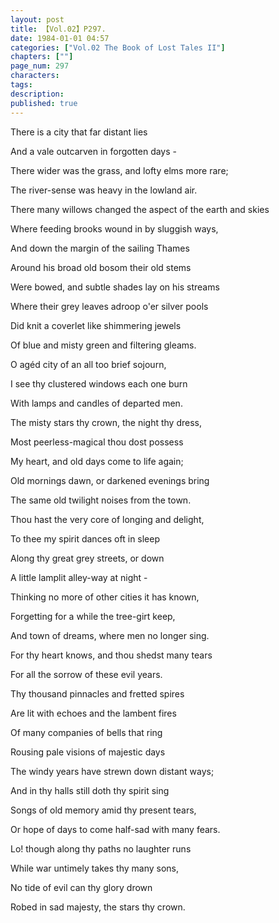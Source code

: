 ```yaml
---
layout: post
title: 【Vol.02】P297.
date: 1984-01-01 04:57
categories: ["Vol.02 The Book of Lost Tales II"]
chapters: [""]
page_num: 297
characters: 
tags: 
description: 
published: true
---
```


<p style="text-indent: 0;">
There is a city that far distant lies
</p>

And a vale outcarven in forgotten days -

There wider was the grass, and lofty elms more rare;

The river-sense was heavy in the lowland air.

There many willows changed the aspect of the earth and skies

Where feeding brooks wound in by sluggish ways,

And down the margin of the sailing Thames

Around his broad old bosom their old stems

Were bowed, and subtle shades lay on his streams

Where their grey leaves adroop o'er silver pools

Did knit a coverlet like shimmering jewels

Of blue and misty green and filtering gleams.

O agéd city of an all too brief sojourn,

I see thy clustered windows each one burn

With lamps and candles of departed men.

The misty stars thy crown, the night thy dress,

Most peerless-magical thou dost possess

My heart, and old days come to life again;

Old mornings dawn, or darkened evenings bring

The same old twilight noises from the town.

Thou hast the very core of longing and delight,

To thee my spirit dances oft in sleep

Along thy great grey streets, or down

A little lamplit alley-way at night -

Thinking no more of other cities it has known,

Forgetting for a while the tree-girt keep,

And town of dreams, where men no longer sing.

For thy heart knows, and thou shedst many tears

For all the sorrow of these evil years.

Thy thousand pinnacles and fretted spires

Are lit with echoes and the lambent fires

Of many companies of bells that ring

Rousing pale visions of majestic days

The windy years have strewn down distant ways;

And in thy halls still doth thy spirit sing

Songs of old memory amid thy present tears,

Or hope of days to come half-sad with many fears.

Lo! though along thy paths no laughter runs

While war untimely takes thy many sons,

No tide of evil can thy glory drown

Robed in sad majesty, the stars thy crown.

